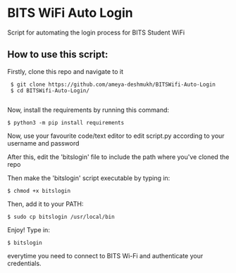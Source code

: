 # BITS WiFi Auto Login
Script for automating the login process for BITS Student WiFi

## How to use this script:
Firstly, clone this repo and navigate to it
```
 $ git clone https://github.com/ameya-deshmukh/BITSWifi-Auto-Login
 $ cd BITSWifi-Auto-Login/
 
```
Now, install the requirements by running this command:
```
$ python3 -m pip install requirements

```
Now, use your favourite code/text editor to edit script.py according to your username and password

After this, edit the 'bitslogin' file to include the path where you've cloned the repo

Then make the 'bitslogin' script executable by typing in:
```
$ chmod +x bitslogin

```
Then, add it to your PATH:
```
$ sudo cp bitslogin /usr/local/bin

```
Enjoy! Type in:
```
$ bitslogin

```
everytime you need to connect to BITS Wi-Fi and authenticate your credentials.
